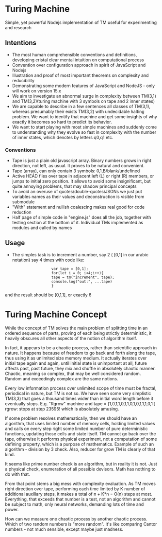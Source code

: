 # Turing Machine
Simple, yet powerful Nodejs implementation of TM useful for experimenting  
and research

## Intentions
- The most human comprehensible conventions and definitions,
developing cristal clear mental intuition on computational process
- Convention over configuration approach in spirit of JavaScript
and Nodejs
- Illustration and proof of most important theorems on complexity and
reducibility
- Demonstrating some modern features of JavaScript and NodeJS - only
will work on version 15.x
- We aim to investigate an abnormal surge in complexity between TM(3,1) and
TM(3,2)(turing machine with 3 symbols on tape and 2 inner states)
- We are capable to describe in a few sentences all classes of TM(3,1),
whereas presumably their exists TM(3,2) with undecidable halting problem.
We want to identify that machine and get some insights of why exactly it becomes
so hard to predict its behavior.
- We want to start playing with most simple machines and suddenly come to
understanding why they evolve so fast in complexity with the number of inner
states, which denotes by letters q0,q1 etc.

### Conventions
- Tape is just a plain old javascript array. Binary numbers grows in
right direction, not left, as usual. It proves to be natural and convenient.
- Tape (array), can only contain 3 symbols: 0,1,B/blank/undefined
- Active HEAD flies over tape in adjacent left (L) or right (R) members,
or jumps to initial zero position. It allows to avoid some insignificant,
but quite annoying problems, that may shadow principal concepts
- To avoid an overuse of quotes/double-quotes/JSONs we just put variables
names as their values and deconstruction is visible from submodule
- "With" statement and nullish coalescing makes real good for code reduction
- Half page of simple code in "engine.js" does all the job, together with
testing section at the bottom of it. Individual TMs implemented as modules
and called by names

## Usage
- The simples task is to increment a number, say 2 ( \[0,1\] in our arabic notation)
say 4 times with code like:

                        var tape = [0,1];
                        for(let i = 0; i<4;i++){
                        tape = tm("increment", tape);
                        console.log("out:", ...tape)
                        }

and the result should be \[0,1,1\], or exactly 6

# Turing Machine Concept
While the concept of TM solves the main problem of splitting time in an ordered sequence of parts, proving of each being strictly deterministic, it heavily obscures all other aspects of the notion of algorithm itself.

In fact, it appears to be a chaotic process, rather than scientific approach in nature. It happens because of freedom to go back and forth along the tape, thus using it as unlimited size memory medium. It actually iterates over initial tape again and again, until initial state is unimportant at all, future affects past, past future, they mix and shuffle in absolutely chaotic manner. Chaotic, meaning so complex, that may be well considered random. Random and exceedingly complex are the same notions.

Every low information process over unlimited scope of time must be fractal, periodical in nature, but TM is not so. We have seen some very simplistic TM(3,3) that goes a thousand times wider than initial word length before it eventually stops. E.g. "Rgrow" machine and tape = [1,0,1,1,0,1,1,0,1,0,1,1,1,0,1 \] rgrow: stops at step 23595! which is absolutely amusing.

If some problem resolves mathematically, then we should have an algorithm, that uses limited number of memory cells, holding limited values and calls on every step right some limited number of pure deterministic functions, updating those cells and state itself. TM cannot go back over the tape, otherwise it performs physical experiment, not a computation of some defining property, which is a purpose of mathematics. Example of such an algorithm - division by 3 check. Also, reducer for grow TM is clearly of that kind.

It seems like prime number check is an algorithm, but in reality it is not. Just a physical check, enumeration of all possible devisors. Math has nothing to do with that.

From that point stems a big mess with complexity evaluation. As TM moves right direction over tape, performing each time limited by K number of additional auxiliary steps, it makes a total of n + K*n = O(n) steps at most. Everything, that exceeds that number is a test, not an algorithm and cannot be subject to math, only neural networks, demanding lots of time and power.

How can we measure one chaotic process by another chaotic process. Which of two random numbers is "more random". It's like comparing Cantor numbers - not much sensible, except maybe just madness.